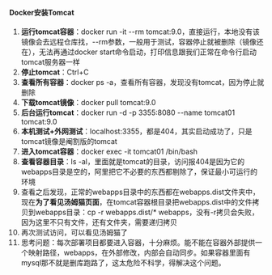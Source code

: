 #### Docker安装Tomcat

1. **运行tomcat容器**：docker run -it --rm tomcat:9.0，直接运行，本地没有该镜像会去远程仓库找，--rm参数，一般用于测试，容器停止就被删除（镜像还在），无法再通过docker start命令启动，打印信息跟我们正常在命令行启动tomcat服务器一样
2. **停止tomcat**：Ctrl+C
3. **查看所有容器**：docker ps -a，查看所有容器，发现没有tomcat，因为停止就删除
4. **下载tomcat镜像**：docker pull tomcat:9.0
5. **后台运行tomcat**：docker run -d -p 3355:8080 --name tomcat01 tomcat:9.0
6. **本机测试+外网测试**：localhost:3355，都是404，其实启动成功了，只是tomcat镜像是阉割版的tomcat
7. **进入tomcat容器**：docker exec -it tomcat01 /bin/bash
  1. **查看容器目录**：ls -al，里面就是tomcat的目录，访问报404是因为它的webapps目录是空的，阿里把它不必要的东西都剔除了，保证最小可运行的环境
  2. 查看之后发现，正常的webapps目录中的东西都在webapps.dist文件夹中，现在**为了看见汤姆猫页面**，在tomcat容器根目录把webapps.dist中的文件拷贝到webapps目录：cp -r webapps.dist/* webapps，没有-r拷贝会失败，因为这里不只有文件，还有文件夹，需要递归拷贝
  3. 再次测试访问，可以看见汤姆猫了
8. 思考问题：每次部署项目都要进入容器，十分麻烦。能不能在容器外部提供一个映射路径，webapps，在外部修改，内部会自动同步。如果容器里面有mysql那不就是删库跑路了，这太危险不科学，得解决这个问题。

